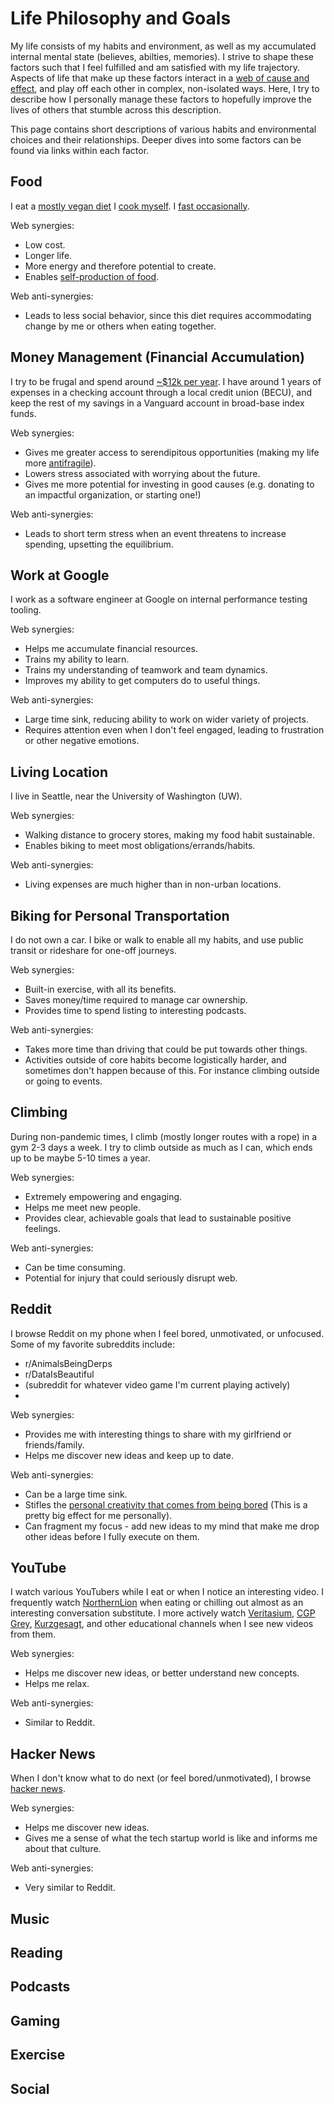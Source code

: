 # Life Philosophy and Goals

My life consists of my habits and environment, as well as my accumulated
internal mental state (believes, abilties, memories).  I strive to shape these
factors such that I feel fulfilled and am satisfied with my life trajectory.
Aspects of life that make up these factors interact in a [web of cause and
effect](https://wiki.earlyretirementextreme.com/wiki/What_is_ERE%3F), and play
off each other in complex, non-isolated ways.  Here, I try to describe how I
personally manage these factors to hopefully improve the lives of others that
stumble across this description.

This page contains short descriptions of various habits and environmental
choices and their relationships.  Deeper dives into some factors can be found
via links within each factor.

## Food

I eat a [mostly vegan diet](/docs/food.md) I [cook myself](/docs/cooking.md).
I [fast occasionally](/docs/fasting.md).

Web synergies:
 - Low cost.
 - Longer life.
 - More energy and therefore potential to create.
 - Enables [self-production of food](/docs/growing-own-food.md).

Web anti-synergies:
 - Leads to less social behavior, since this diet requires accommodating change
   by me or others when eating together.

## Money Management (Financial Accumulation)

I try to be frugal and spend around [~$12k per year](/docs/finances.md).  I
have around 1 years of expenses in a checking account through a local credit
union (BECU), and keep the rest of my savings in a Vanguard account in
broad-base index funds.

Web synergies:
 - Gives me greater access to serendipitous opportunities (making my life more
   [antifragile](https://en.wikipedia.org/wiki/Antifragile)).
 - Lowers stress associated with worrying about the future.
 - Gives me more potential for investing in good causes (e.g. donating to an
   impactful organization, or starting one!)

Web anti-synergies:
 - Leads to short term stress when an event threatens to increase spending,
   upsetting the equilibrium.

## Work at Google

I work as a software engineer at Google on internal performance testing
tooling.

Web synergies:
 - Helps me accumulate financial resources.
 - Trains my ability to learn.
 - Trains my understanding of teamwork and team dynamics.
 - Improves my ability to get computers do to useful things.

Web anti-synergies:
 - Large time sink, reducing ability to work on wider variety of projects.
 - Requires attention even when I don't feel engaged, leading to frustration or
   other negative emotions.

## Living Location

I live in Seattle, near the University of Washington (UW).

Web synergies:
 - Walking distance to grocery stores, making my food habit sustainable.
 - Enables biking to meet most obligations/errands/habits.

Web anti-synergies:
 - Living expenses are much higher than in non-urban locations.

## Biking for Personal Transportation

I do not own a car.  I bike or walk to enable all my habits, and use public
transit or rideshare for one-off journeys.

Web synergies:
 - Built-in exercise, with all its benefits.
 - Saves money/time required to manage car ownership.
 - Provides time to spend listing to interesting podcasts.

Web anti-synergies:
 - Takes more time than driving that could be put towards other things.
 - Activities outside of core habits become logistically harder, and sometimes
   don't happen because of this.  For instance climbing outside or going to
   events.

## Climbing

During non-pandemic times, I climb (mostly longer routes with a rope) in a gym
2-3 days a week.  I try to climb outside as much as I can, which ends up to be
maybe 5-10 times a year.

Web synergies:
 - Extremely empowering and engaging.
 - Helps me meet new people.
 - Provides clear, achievable goals that lead to sustainable positive feelings.

Web anti-synergies:
 - Can be time consuming.
 - Potential for injury that could seriously disrupt web.

## Reddit

I browse Reddit on my phone when I feel bored, unmotivated, or unfocused.  Some
of my favorite subreddits include:
 - r/AnimalsBeingDerps
 - r/DataIsBeautiful
 - (subreddit for whatever video game I'm current playing actively)
 - 

Web synergies:
 - Provides me with interesting things to share with my girlfriend or
   friends/family.
 - Helps me discover new ideas and keep up to date.

Web anti-synergies:
 - Can be a large time sink.
 - Stifles the [personal creativity that comes from being
   bored](https://www.youtube.com/watch?v=LKPwKFigF8U&vl=pt) (This is a pretty
   big effect for me personally).
 - Can fragment my focus - add new ideas to my mind that make me drop other
   ideas before I fully execute on them.

## YouTube

I watch various YouTubers while I eat or when I notice an interesting video.  I
frequently watch
[NorthernLion](https://www.youtube.com/channel/UC3tNpTOHsTnkmbwztCs30sA) when
eating or chilling out almost as an interesting conversation substitute.  I
more actively watch [Veritasium](https://www.youtube.com/user/1veritasium),
[CGP Grey](https://www.youtube.com/user/CGPGrey),
[Kurzgesagt](https://www.youtube.com/user/Kurzgesagt), and other educational
channels when I see new videos from them.

Web synergies:
 - Helps me discover new ideas, or better understand new concepts.
 - Helps me relax.

Web anti-synergies:
 - Similar to Reddit.

## Hacker News

When I don't know what to do next (or feel bored/unmotivated), I browse [hacker
news](https://news.ycombinator.com/).

Web synergies:
 - Helps me discover new ideas.
 - Gives me a sense of what the tech startup world is like and informs me about
   that culture.

Web anti-synergies:
 - Very similar to Reddit.

## Music

## Reading

## Podcasts

## Gaming

## Exercise

## Social
